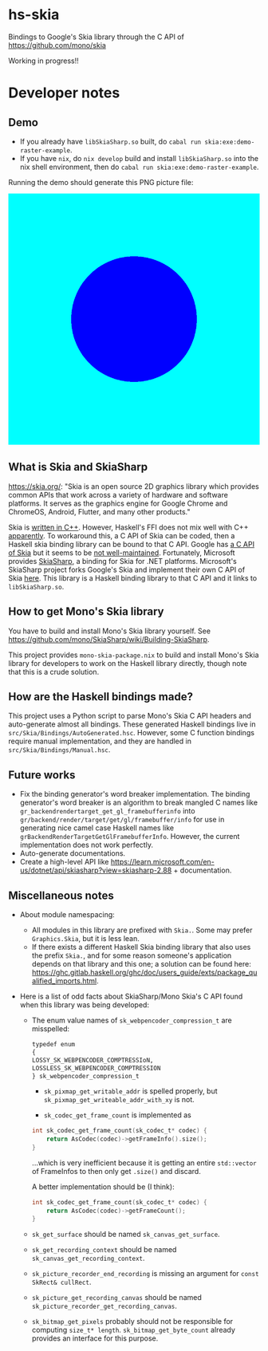 # hs-skia

Bindings to Google's Skia library through the C API of https://github.com/mono/skia

Working in progress!!

# Developer notes

## Demo

- If you already have `libSkiaSharp.so` built, do `cabal run skia:exe:demo-raster-example`.
- If you have `nix`, do `nix develop` build and install `libSkiaSharp.so` into
  the nix shell environment, then do `cabal run skia:exe:demo-raster-example`.

Running the demo should generate this PNG picture file:

![Demo generated PNG picture](./assets/raster-example-output.png)

## What is Skia and SkiaSharp
https://skia.org/: "Skia is an open source 2D graphics library which provides common APIs that work across a variety of hardware and software platforms. It serves as the graphics engine for Google Chrome and ChromeOS, Android, Flutter, and many other products."

Skia is [written in C++](https://github.com/google/skia). However, Haskell's FFI
does not mix well with C++
[apparently](https://www.reddit.com/r/haskell/comments/q2wwk1/do_you_use_ffi_to_bind_your_own_cc_function_in/).
To workaround this, a C API of Skia can be coded, then a Haskell skia binding
library can be bound to that C API. Google has [a C API of
Skia](https://chromium.googlesource.com/skia/+/master/experimental/c-api-example/c.md)
but it seems to be [not
well-maintained](https://news.ycombinator.com/item?id=39439035). Fortunately,
Microsoft provides [SkiaSharp](https://github.com/mono/SkiaSharp), a binding for
Skia for .NET platforms. Microsoft's SkiaSharp project forks Google's Skia and
implement their own C API of Skia [here](https://github.com/mono/skia). This
library is a Haskell binding library to that C API and it links to
`libSkiaSharp.so`.

## How to get Mono's Skia library

You have to build and install Mono's Skia library yourself. See
https://github.com/mono/SkiaSharp/wiki/Building-SkiaSharp.

This project provides `mono-skia-package.nix` to build and install Mono's Skia
library for developers to work on the Haskell library directly, though note that
this is a crude solution.

## How are the Haskell bindings made?

This project uses a Python script to parse Mono's Skia C API headers and
auto-generate almost all bindings. These generated Haskell bindings live in
`src/Skia/Bindings/AutoGenerated.hsc`. However, some C function bindings
require manual implementation, and they are handled in
`src/Skia/Bindings/Manual.hsc`.

## Future works

- Fix the binding generator's word breaker implementation. The binding
  generator's word breaker is an algorithm to break mangled C names like
  `gr_backendrendertarget_get_gl_framebufferinfo` into
  `gr/backend/render/target/get/gl/framebuffer/info` for use in generating nice
  camel case Haskell names like `grBackendRenderTargetGetGlFramebufferInfo`.
  However, the current implementation does not work perfectly.
- Auto-generate documentations.
- Create a high-level API like
  https://learn.microsoft.com/en-us/dotnet/api/skiasharp?view=skiasharp-2.88 +
  documentation.

## Miscellaneous notes

- About module namespacing:
    - All modules in this library are prefixed with `Skia.`. Some may prefer `Graphics.Skia`, but it is less lean.
    - If there exists a different Haskell Skia binding library that also uses
the prefix `Skia.`, and for some reason someone's application depends on that
library and this one; a solution can be found here:
https://ghc.gitlab.haskell.org/ghc/doc/users_guide/exts/package_qualified_imports.html.

- Here is a list of odd facts about SkiaSharp/Mono Skia's C API found when this
library was being developed:

    - The enum value names of `sk_webpencoder_compression_t` are misspelled:
        ```
        typedef enum 
        {
        LOSSY_SK_WEBPENCODER_COMPTRESSIoN,
        LOSSLESS_SK_WEBPENCODER_COMPTRESSION
        } sk_webpencoder_compression_t
        ```

        - `sk_pixmap_get_writable_addr` is spelled properly, but
        `sk_pixmap_get_writeable_addr_with_xy` is not.

        - `sk_codec_get_frame_count` is implemented as 

        ```c
        int sk_codec_get_frame_count(sk_codec_t* codec) {
            return AsCodec(codec)->getFrameInfo().size();
        }
        ```

        ...which is very inefficient because it is getting an entire
        `std::vector` of FrameInfos to then only get `.size()` and discard.

        A better implementation should be (I think):

        ```c
        int sk_codec_get_frame_count(sk_codec_t* codec) {
            return AsCodec(codec)->getFrameCount();
        }
        ```

    - `sk_get_surface` should be named `sk_canvas_get_surface`.

    - `sk_get_recording_context` should be named `sk_canvas_get_recording_context`.

    - `sk_picture_recorder_end_recording` is missing an argument for `const SkRect&
    cullRect`.

    - `sk_picture_get_recording_canvas` should be named `sk_picture_recorder_get_recording_canvas`.

    - `sk_bitmap_get_pixels` probably should not be responsible for computing
    `size_t* length`. `sk_bitmap_get_byte_count` already provides an interface for
    this purpose.